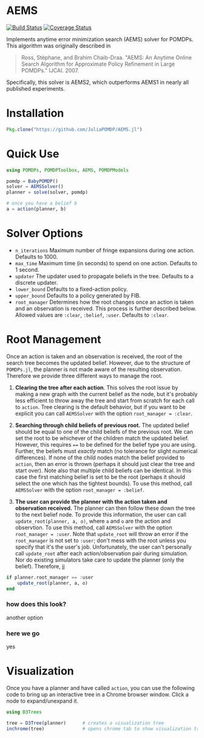 # AEMS

[![Build Status](https://travis-ci.org/JuliaPOMDP/AEMS.jl.svg?branch=master)](https://travis-ci.org/JuliaPOMDP/AEMS.jl)
[![Coverage Status](https://coveralls.io/repos/JuliaPOMDP/AEMS.jl/badge.svg?branch=master&service=github)](https://coveralls.io/github/JuliaPOMDP/AEMS.jl?branch=master)

Implements anytime error minimization search (AEMS) solver for POMDPs. This algorithm was originally described in

> Ross, Stéphane, and Brahim Chaib-Draa. "AEMS: An Anytime Online Search Algorithm for Approximate Policy Refinement in Large POMDPs." IJCAI. 2007.

Specifically, this solver is AEMS2, which outperforms AEMS1 in nearly all published experiments.

# Installation

```julia
Pkg.clone("https://github.com/JuliaPOMDP/AEMS.jl")
```


# Quick Use

```julia
using POMDPs, POMDPToolbox, AEMS, POMDPModels

pomdp = BabyPOMDP()
solver = AEMSSolver()
planner = solve(solver, pomdp)

# once you have a belief b
a = action(planner, b)
```

# Solver Options

* `n_iterations` Maximum number of fringe expansions during one action. Defaults to 1000.
* `max_time` Maximum time (in seconds) to spend on one action. Defaults to 1 second.
* `updater` The updater used to propagate beliefs in the tree. Defaults to a discrete updater.
* `lower_bound` Defaults to a fixed-action policy.
* `upper_bound` Defaults to a policy generated by FIB.
* `root_manager` Determines how the root changes once an action is taken and an observation is received. This process is further described below. Allowed values are `:clear`, `:belief`, `:user`. Defaults to `:clear`.

# Root Management

Once an action is taken and an observation is received, the root of the search tree becomes the updated belief. However, due to the structure of `POMDPs.jl`, the planner is not made aware of the resulting observation. Therefore we provide three different ways to manage the root.

1. **Clearing the tree after each action**. This solves the root issue by making a new graph with the current belief as the node, but it's probably less efficient to throw away the tree and start from scratch for each call to `action`.
Tree clearing is the default behavior, but if you want to be explicit you can call `AEMSSolver` with the option `root_manager = :clear`.

2. **Searching through child beliefs of previous root.** The updated belief should be equal to one of the child beliefs of the previous root.
We can set the root to be whichever of the children match the updated belief.
However, this requires `==` to be defined for the belief type you are using.
Further, the beliefs must *exactly* match (no tolerance for slight numerical differences).
If none of the child nodes match the belief provided to `action`, then an error is thrown (perhaps it should just clear the tree and start over).
Note also that multiple child beliefs can be identical. In this case the first matching belief is set to be the root (perhaps it should select the one which has the tightest bounds).
To use this method, call `AEMSSolver` with the option `root_manager = :belief`.

3. **The user can provide the planner with the action taken and observation received.**
The planner can then follow these down the tree to the next belief node.
To provide this information, the user can call `update_root(planner, a, o)`, where `a` and `o` are the action and observtion.
To use this method, call `AEMSSolver` with the option `root_manager = :user`.
Note that `update_root` will throw an error if the `root_manager` is not set to `:user`; don't mess with the root unless you specify that it's the user's job.
Unfortunately, the user can't personally call `update_root` after each action/observation pair during simulation.
Nor do existing simulators take care to update the planner (only the belief).
Therefore, jj
```julia
if planner.root_manager == :user
    update_root(planner, a, o)
end
```

### how does this look?
another option

### here we go
yes


# Visualization
Once you have a planner and have called `action`, you can use the following code to bring up an interactive tree in a Chrome browser window. Click a node to expand/unexpand it.

```julia
using D3Trees

tree = D3Tree(planner)      # creates a visualization tree
inchrome(tree)              # opens chrome tab to show visualization tree
```
